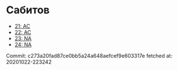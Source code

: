 # Сабитов
- [21: AC](21.md)
- [22: AC](22.md)
- [23: NA](23.md)
- [24: NA](24.md)

Commit: c273a20fad87ce0bb5a24a648aefcef9e603317e
 fetched at: 20201022-223242
